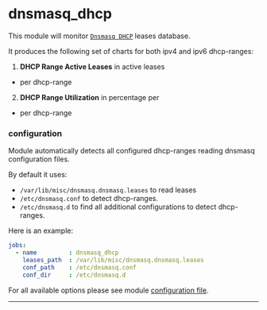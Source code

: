 # dnsmasq_dhcp

This module will monitor [`Dnsmasq DHCP`](http://www.thekelleys.org.uk/dnsmasq/doc.html) leases database.

It produces the following set of charts for both ipv4 and ipv6 dhcp-ranges:

1. **DHCP Range Active Leases** in active leases
  * per dhcp-range


2. **DHCP Range Utilization** in percentage per
  * per dhcp-range 


### configuration

Module automatically detects all configured dhcp-ranges reading dnsmasq configuration files.

By default it uses:
 - `/var/lib/misc/dnsmasq.dnsmasq.leases` to read leases
 - `/etc/dnsmasq.conf` to detect dhcp-ranges.
 - `/etc/dnsmasq.d` to find all additional configurations to detect dhcp-ranges.

Here is an example:

```yaml
jobs:
  - name         : dnsmasq_dhcp
    leases_path  : /var/lib/misc/dnsmasq.dnsmasq.leases
    conf_path    : /etc/dnsmasq.conf
    conf_dir     : /etc/dnsmasq.d
```

For all available options please see module [configuration file](https://github.com/netdata/go.d.plugin/blob/master/config/go.d/dnsmasq_dhcp.conf).

---
